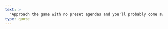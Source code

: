 ```yaml
---
text: >
  "Approach the game with no preset agendas and you'll probably come away surprised at your overall efforts." - Phil Jackson
type: quote
---
```

